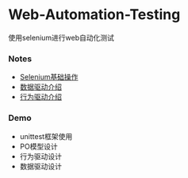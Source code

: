 # Web-Automation-Testing
使用selenium进行web自动化测试



### Notes

+ [Selenium基础操作](./notes/Selenium.md)
+ [数据驱动介绍](./notes/数据驱动.md)
+ [行为驱动介绍](./notes/行为驱动.md)

### Demo

* unittest框架使用
* PO模型设计
* 行为驱动设计
* 数据驱动设计